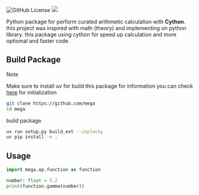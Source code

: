 ![GitHub License](https://img.shields.io/github/license/WargaSlowy/mega?style=for-the-badge)
[![](https://dcbadge.limes.pink/api/server/https://discord.gg/xkvjwsDrnx)](https://discord.gg/xkvjwsDrnx)

Python package for perform curated arithmetic calculation with __Cython__. this project was inspired with math (theory) and implementing on python library. this package using cython for speed up calculation and more optiomal and faster code.

## Build Package

> [!NOTE]  
> Make sure to install uv for build this package
> for information you can check [here](https://docs.astral.sh/uv/getting-started/installation/) for initialization

```sh
git clone https://github.com/mega
cd mega
```

build package
```sh
uv run setup.py build_ext --inplace;
uv pip install -e .
```

## Usage

```python
import mega.op.function as function

number: float = 5.2
print(function.gamma(number))
```
